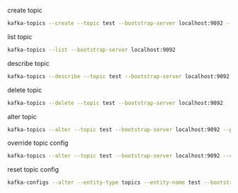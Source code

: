

create topic
```bash
kafka-topics --create --topic test --bootstrap-server localhost:9092 --replication-factor 1 --partitions 3
```

list topic
```bash
kafka-topics --list --bootstrap-server localhost:9092
```

describe topic
```bash
kafka-topics --describe --topic test --bootstrap-server localhost:9092
```

delete topic
```bash
kafka-topics --delete --topic test --bootstrap-server localhost:9092
```

alter topic
```bash
kafka-topics --alter --topic test --bootstrap-server localhost:9092 --partitions 4
```

override topic config
```bash
kafka-topics --alter --topic test --bootstrap-server localhost:9092 --config retention.ms=1000
```

reset topic config
```bash
kafka-configs --alter --entity-type topics --entity-name test --bootstrap-server localhost:9092 --delete-config retention.ms
```
